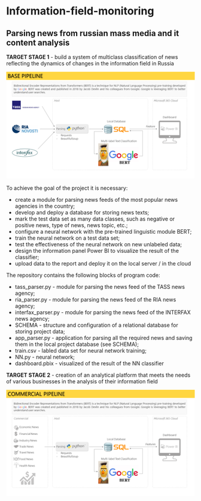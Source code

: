 # Information-field-monitoring
## Parsing news from russian mass media and it content analysis

<b>TARGET STAGE 1</b> - build a system of multiclass classification of news reflecting the dynamics of changes in the information field in Russia

![PIPELINE_1](REP_base_pipeline_news.png)

To achieve the goal of the project it is necessary:
- create a module for parsing news feeds of the most popular news agencies in the country;
- develop and deploy a database for storing news texts;
- mark the test data set as many data classes, such as negative or positive news, type of news, news topic, etc.;
- configure a neural network with the pre-trained linguistic module BERT;
- train the neural network on a test data set;
- test the effectiveness of the neural network on new unlabeled data;
- design the information panel Power BI to visualize the result of the classifier;
- upload data to the report and deploy it on the local server / in the cloud

The repository contains the following blocks of program code:
- tass_parser.py - module for parsing the news feed of the TASS news agency;
- ria_parser.py - module for parsing the news feed of the RIA news agency;
- interfax_parser.py - module for parsing the news feed of the INTERFAX news agency;
- SCHEMA - structure and configuration of a relational database for storing project data;
- app_parser.py - application for parsing all the required news and saving them in the local project database (see SCHEMA);
- train.csv - labled data set for neural network training;
- NN.py - neural network;
- dashboard.pbix - visualized of the result of the NN classifier

<b>TARGET STAGE 2</b> - creation of an analytical platform that meets the needs of various businesses in the analysis of their information field

![PIPELINE_2](REP_commercial_pipeline.png)
